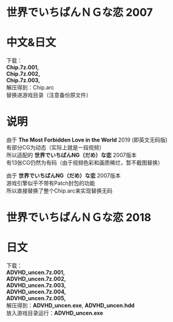 # 世界でいちばんＮＧな恋 2007
# 中文&日文
下载：  
**Chip.7z.001,  
Chip.7z.002,  
Chip.7z.003,**  
解压得到：Chip.arc  
替换进游戏目录（注意备份原文件）  
# 说明
由于 **The Most Forbidden Love in the World** 2019 (即英文无码版)  
有部分CG为动态（实际上就是一段视频）  
所以适配的 **世界でいちばんNG（だめ）な恋** 2007版本  
有13张CG仍然为有码（由于视频色彩和画质稀烂，暂不截图替换）  

由于 **世界でいちばんNG（だめ）な恋** 2007版本  
游戏引擎似乎不带有Patch封包的功能  
所以直接替换了整个Chip.arc来实现替换无码  

# 世界でいちばんＮＧな恋 2018
# 日文
下载：  
**ADVHD_uncen.7z.001,  
ADVHD_uncen.7z.002,  
ADVHD_uncen.7z.003,  
ADVHD_uncen.7z.004,  
ADVHD_uncen.7z.005,**  
解压得到：**ADVHD_uncen.exe**, **ADVHD_uncen.hdd**  
放入游戏目录运行：**ADVHD_uncen.exe**  
